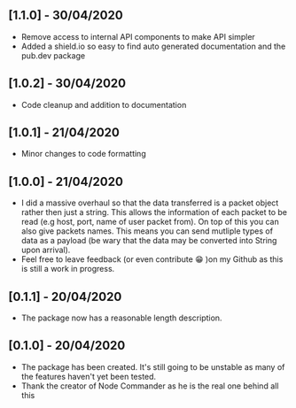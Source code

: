 ## [1.1.0] - 30/04/2020

* Remove access to internal API components to make API simpler
* Added a shield.io so easy to find auto generated documentation and the pub.dev package

## [1.0.2] - 30/04/2020

* Code cleanup and addition to documentation

## [1.0.1] - 21/04/2020

* Minor changes to code formatting

## [1.0.0] - 21/04/2020

* I did a massive overhaul so that the data transferred is a packet object rather then just a string. This allows the information of each packet to be read (e.g host, port, name of user packet from). On top of this you can also give packets names. This means you can send mutliple types of data as a payload (be wary that the data may be converted into String upon arrival). 
* Feel free to leave feedback (or even contribute :grin: )on my Github as this is still a work in progress.

## [0.1.1] - 20/04/2020

* The package now has a reasonable length description.

## [0.1.0] - 20/04/2020

* The package has been created. It's still going to be unstable as many of the features haven't yet been tested.
* Thank the creator of Node Commander as he is the real one behind all this